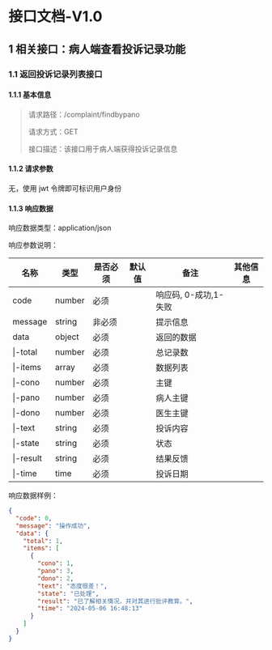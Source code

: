 # 接口文档-V1.0

## 1 相关接口：病人端查看投诉记录功能

### 1.1 返回投诉记录列表接口

#### 1.1.1 基本信息

> 请求路径：/complaint/findbypano
>
> 请求方式：GET
>
> 接口描述：该接口用于病人端获得投诉记录信息

#### 1.1.2 请求参数

无，使用 jwt 令牌即可标识用户身份

#### 1.1.3 响应数据

响应数据类型：application/json

响应参数说明：

| 名称      | 类型   | 是否必须 | 默认值 | 备注                  | 其他信息 |
| --------- | ------ | -------- | ------ | --------------------- | -------- |
| code      | number | 必须     |        | 响应码, 0-成功,1-失败 |          |
| message   | string | 非必须   |        | 提示信息              |          |
| data      | object | 必须     |        | 返回的数据            |          |
| \|-total  | number | 必须     |        | 总记录数              |          |
| \|-items  | array  | 必须     |        | 数据列表              |          |
| \|-cono   | number | 必须     |        | 主键                  |          |
| \|-pano   | number | 必须     |        | 病人主键              |          |
| \|-dono   | number | 必须     |        | 医生主键              |          |
| \|-text   | string | 必须     |        | 投诉内容              |          |
| \|-state  | string | 必须     |        | 状态                  |          |
| \|-result | string | 必须     |        | 结果反馈              |          |
| \|-time   | time   | 必须     |        | 投诉日期              |          |

响应数据样例：

```json
{
  "code": 0,
  "message": "操作成功",
  "data": {
    "total": 1,
    "items": [
      {
        "cono": 1,
        "pano": 3,
        "dono": 2,
        "text": "态度很差！",
        "state": "已处理",
        "result": "已了解相关情况，并对其进行批评教育。",
        "time": "2024-05-06 16:48:13"
      }
    ]
  }
}
```

